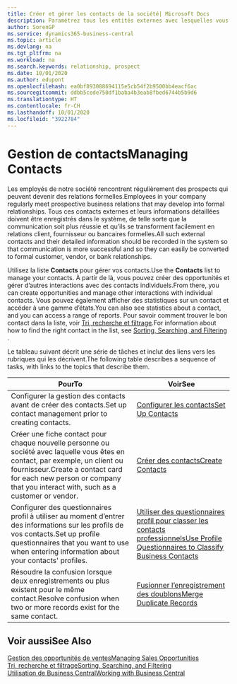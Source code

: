 ```yaml
---
title: Créer et gérer les contacts de la société| Microsoft Docs
description: Paramétrez tous les entités externes avec lesquelles vous avez une relation d’affaires (par exemple les prospects, les clients, les fournisseurs, et les consultants) comme contacts.
author: SorenGP
ms.service: dynamics365-business-central
ms.topic: article
ms.devlang: na
ms.tgt_pltfrm: na
ms.workload: na
ms.search.keywords: relationship, prospect
ms.date: 10/01/2020
ms.author: edupont
ms.openlocfilehash: ea0bf893088694115e5cb54f2b9500bb4eacf6ac
ms.sourcegitcommit: ddbb5cede750df1baba4b3eab8fbed6744b5b9d6
ms.translationtype: HT
ms.contentlocale: fr-CH
ms.lasthandoff: 10/01/2020
ms.locfileid: "3922784"
---
```

# <a name="managing-contacts"></a><span data-ttu-id="29df7-103">Gestion de contacts</span><span class="sxs-lookup"><span data-stu-id="29df7-103">Managing Contacts</span></span>

<span data-ttu-id="29df7-104">Les employés de notre société rencontrent régulièrement des prospects qui peuvent devenir des relations formelles.</span><span class="sxs-lookup"><span data-stu-id="29df7-104">Employees in your company regularly meet prospective business relations that may develop into formal relationships.</span></span> <span data-ttu-id="29df7-105">Tous ces contacts externes et leurs informations détaillées doivent être enregistrés dans le système, de telle sorte que la communication soit plus réussie et qu’ils se transforment facilement en relations client, fournisseur ou bancaires formelles.</span><span class="sxs-lookup"><span data-stu-id="29df7-105">All such external contacts and their detailed information should be recorded in the system so that communication is more successful and so they can easily be converted to formal customer, vendor, or bank relationships.</span></span>

<span data-ttu-id="29df7-106">Utilisez la liste **Contacts** pour gérer vos contacts.</span><span class="sxs-lookup"><span data-stu-id="29df7-106">Use the **Contacts** list to manage your contacts.</span></span> <span data-ttu-id="29df7-107">À partir de là, vous pouvez créer des opportunités et gérer d’autres interactions avec des contacts individuels.</span><span class="sxs-lookup"><span data-stu-id="29df7-107">From there, you can create opportunities and manage other interactions with individual contacts.</span></span> <span data-ttu-id="29df7-108">Vous pouvez également afficher des statistiques sur un contact et accéder à une gamme d’états.</span><span class="sxs-lookup"><span data-stu-id="29df7-108">You can also see statistics about a contact, and you can access a range of reports.</span></span> <span data-ttu-id="29df7-109">Pour savoir comment trouver le bon contact dans la liste, voir [Tri, recherche et filtrage](ui-enter-criteria-filters.md).</span><span class="sxs-lookup"><span data-stu-id="29df7-109">For information about how to find the right contact in the list, see [Sorting, Searching, and Filtering](ui-enter-criteria-filters.md) .</span></span>  

<span data-ttu-id="29df7-110">Le tableau suivant décrit une série de tâches et inclut des liens vers les rubriques qui les décrivent.</span><span class="sxs-lookup"><span data-stu-id="29df7-110">The following table describes a sequence of tasks, with links to the topics that describe them.</span></span>

| <span data-ttu-id="29df7-111">Pour</span><span class="sxs-lookup"><span data-stu-id="29df7-111">To</span></span> | <span data-ttu-id="29df7-112">Voir</span><span class="sxs-lookup"><span data-stu-id="29df7-112">See</span></span> |
| --- | --- |
| <span data-ttu-id="29df7-113">Configurer la gestion des contacts avant de créer des contacts.</span><span class="sxs-lookup"><span data-stu-id="29df7-113">Set up contact management prior to creating contacts.</span></span> |[<span data-ttu-id="29df7-114">Configurer les contacts</span><span class="sxs-lookup"><span data-stu-id="29df7-114">Set Up Contacts</span></span>](marketing-setup-contacts.md) |
| <span data-ttu-id="29df7-115">Créer une fiche contact pour chaque nouvelle personne ou société avec laquelle vous êtes en contact, par exemple, un client ou fournisseur.</span><span class="sxs-lookup"><span data-stu-id="29df7-115">Create a contact card for each new person or company that you interact with, such as a customer or vendor.</span></span> |[<span data-ttu-id="29df7-116">Créer des contacts</span><span class="sxs-lookup"><span data-stu-id="29df7-116">Create Contacts</span></span>](marketing-create-contact-companies.md) |
|<span data-ttu-id="29df7-117">Configurer des questionnaires profil à utiliser au moment d’entrer des informations sur les profils de vos contacts.</span><span class="sxs-lookup"><span data-stu-id="29df7-117">Set up profile questionnaires that you want to use when entering information about your contacts' profiles.</span></span>|[<span data-ttu-id="29df7-118">Utiliser des questionnaires profil pour classer les contacts professionnels</span><span class="sxs-lookup"><span data-stu-id="29df7-118">Use Profile Questionnaires to Classify Business Contacts</span></span>](marketing-create-contact-profile-questionnaire.md)|
|<span data-ttu-id="29df7-119">Résoudre la confusion lorsque deux enregistrements ou plus existent pour le même contact.</span><span class="sxs-lookup"><span data-stu-id="29df7-119">Resolve confusion when two or more records exist for the same contact.</span></span>|[<span data-ttu-id="29df7-120">Fusionner l’enregistrement des doublons</span><span class="sxs-lookup"><span data-stu-id="29df7-120">Merge Duplicate Records</span></span>](sales-how-merge-duplicate-records.md)|

## <a name="see-also"></a><span data-ttu-id="29df7-121">Voir aussi</span><span class="sxs-lookup"><span data-stu-id="29df7-121">See Also</span></span>

[<span data-ttu-id="29df7-122">Gestion des opportunités de ventes</span><span class="sxs-lookup"><span data-stu-id="29df7-122">Managing Sales Opportunities</span></span>](marketing-manage-sales-opportunities.md)  
[<span data-ttu-id="29df7-123">Tri, recherche et filtrage</span><span class="sxs-lookup"><span data-stu-id="29df7-123">Sorting, Searching, and Filtering</span></span>](ui-enter-criteria-filters.md)  
[<span data-ttu-id="29df7-124">Utilisation de Business Central</span><span class="sxs-lookup"><span data-stu-id="29df7-124">Working with Business Central</span></span>](ui-work-product.md)  
